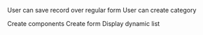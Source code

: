 
User can save record over regular form
User can create category

Create components
    Create form
    Display dynamic list
    
    
    
    

